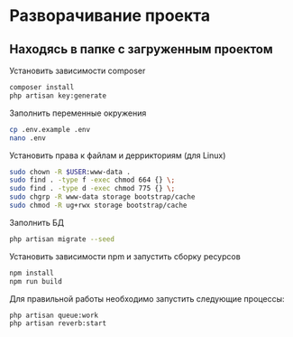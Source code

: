 # Разворачивание проекта

## Находясь в папке с загруженным проектом

Установить зависимости composer
```sh
composer install
php artisan key:generate
```

Заполнить переменные окружения
```sh
cp .env.example .env
nano .env
```

Установить права к файлам и деррикториям (для Linux)
```sh
sudo chown -R $USER:www-data .
sudo find . -type f -exec chmod 664 {} \;
sudo find . -type d -exec chmod 775 {} \;
sudo chgrp -R www-data storage bootstrap/cache
sudo chmod -R ug+rwx storage bootstrap/cache
```

Заполнить БД
```sh
php artisan migrate --seed
```

Установить зависимости npm и запустить сборку ресурсов
```sh
npm install
npm run build
```

Для правильной работы необходимо запустить следующие процессы:
```sh
php artisan queue:work
php artisan reverb:start
```
